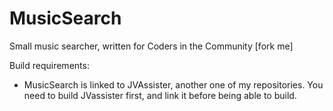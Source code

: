 # MusicSearch
Small music searcher, written for Coders in the Community [fork me]


Build requirements:
  - MusicSearch is linked to JVAssister, another one of my repositories. You need to build JVassister first, and link it before being able to build.
  
